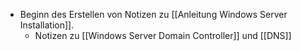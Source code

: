 - Beginn des Erstellen von Notizen zu [[Anleitung Windows Server Installation]].
	- Notizen zu [[Windows Server Domain Controller]] und  [[DNS]]